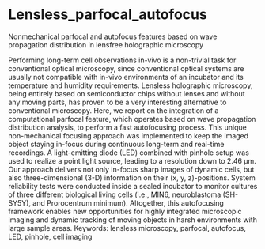 # Lensless_parfocal_autofocus
Nonmechanical parfocal and autofocus features based on wave propagation distribution in lensfree holographic microscopy


Performing long-term cell observations in-vivo is a non-trivial task for conventional optical microscopy, since conventional optical systems are usually not compatible with in-vivo environments of an incubator and its temperature and humidity requirements. Lensless holographic microscopy, being entirely based on semiconductor chips without lenses and without any moving parts, has proven to be a very interesting alternative to conventional microscopy. Here, we report on the integration of a computational parfocal feature, which operates based on wave propagation distribution analysis, to perform a fast autofocusing process. This unique non-mechanical focusing approach was implemented to keep the imaged object staying in-focus during continuous long-term and real-time recordings. A light-emitting diode (LED) combined with pinhole setup was used to realize a point light source, leading to a resolution down to 2.46 μm. Our approach delivers not only  in-focus sharp images of dynamic cells, but also three-dimensional (3-D) information on their (x, y, z)-positions. System reliability tests were conducted inside a sealed incubator to monitor cultures of three different biological living cells (i.e., MIN6, neuroblastoma (SH-SY5Y), and Prorocentrum minimum). Altogether, this autofocusing framework enables new opportunities for highly integrated microscopic imaging and dynamic tracking of moving objects in harsh environments with large sample areas.
Keywords: lensless microscopy, parfocal, autofocus, LED, pinhole, cell imaging
